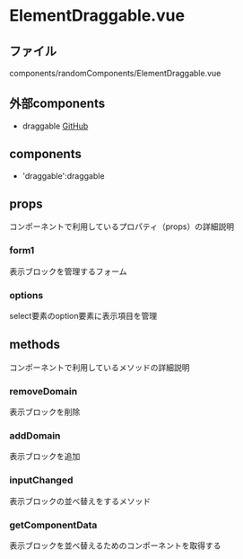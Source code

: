 # ElementDraggable.vue

## ファイル
components/randomComponents/ElementDraggable.vue

## 外部components
- draggable [GitHub](https://github.com/SortableJS/Vue.Draggable)

## components
- 'draggable':draggable

## props
コンポーネントで利用しているプロパティ（props）の詳細説明

### form1
表示ブロックを管理するフォーム

### options
select要素のoption要素に表示項目を管理

## methods
コンポーネントで利用しているメソッドの詳細説明

### removeDomain
表示ブロックを削除

### addDomain
表示ブロックを追加

### inputChanged
表示ブロックの並べ替えをするメソッド

### getComponentData
表示ブロックを並べ替えるためのコンポーネントを取得する